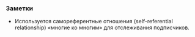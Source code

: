### Заметки
- Используется самореферентные отношения (self-referential relationship) «многие ко многим» для отслеживания подписчиков.
